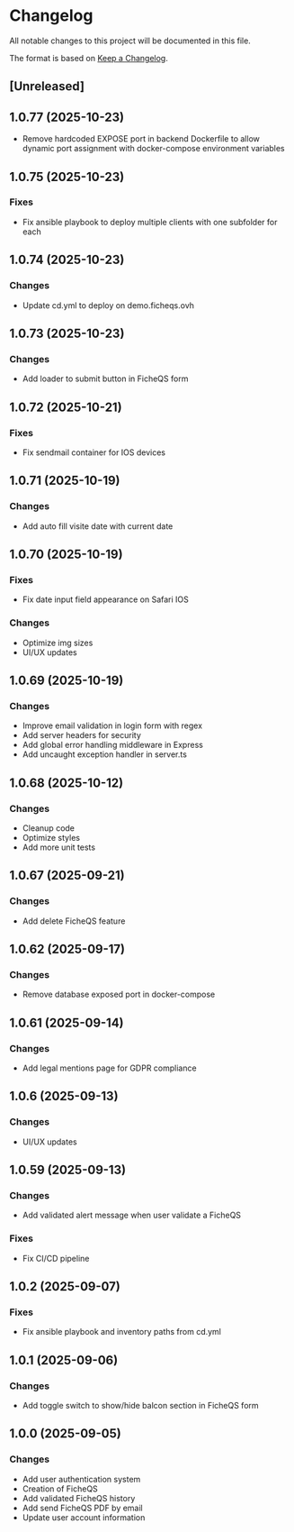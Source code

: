 # Changelog

All notable changes to this project will be documented in this file.

The format is based on [Keep a Changelog](https://keepachangelog.com/en/1.0.0/).

## [Unreleased]

## 1.0.77 (2025-10-23)

-   Remove hardcoded EXPOSE port in backend Dockerfile to allow dynamic port assignment with docker-compose environment variables

## 1.0.75 (2025-10-23)

### Fixes

-   Fix ansible playbook to deploy multiple clients with one subfolder for each

## 1.0.74 (2025-10-23)

### Changes

-   Update cd.yml to deploy on demo.ficheqs.ovh

## 1.0.73 (2025-10-23)

### Changes

-   Add loader to submit button in FicheQS form

## 1.0.72 (2025-10-21)

### Fixes

-   Fix sendmail container for IOS devices

## 1.0.71 (2025-10-19)

### Changes

-   Add auto fill visite date with current date

## 1.0.70 (2025-10-19)

### Fixes

-   Fix date input field appearance on Safari IOS

### Changes

-   Optimize img sizes
-   UI/UX updates

## 1.0.69 (2025-10-19)

### Changes

-   Improve email validation in login form with regex
-   Add server headers for security
-   Add global error handling middleware in Express
-   Add uncaught exception handler in server.ts

## 1.0.68 (2025-10-12)

### Changes

-   Cleanup code
-   Optimize styles
-   Add more unit tests

## 1.0.67 (2025-09-21)

### Changes

-   Add delete FicheQS feature

## 1.0.62 (2025-09-17)

### Changes

-   Remove database exposed port in docker-compose

## 1.0.61 (2025-09-14)

### Changes

-   Add legal mentions page for GDPR compliance

## 1.0.6 (2025-09-13)

### Changes

-   UI/UX updates

## 1.0.59 (2025-09-13)

### Changes

-   Add validated alert message when user validate a FicheQS

### Fixes

-   Fix CI/CD pipeline

## 1.0.2 (2025-09-07)

### Fixes

-   Fix ansible playbook and inventory paths from cd.yml

## 1.0.1 (2025-09-06)

### Changes

-   Add toggle switch to show/hide balcon section in FicheQS form

## 1.0.0 (2025-09-05)

### Changes

-   Add user authentication system
-   Creation of FicheQS
-   Add validated FicheQS history
-   Add send FicheQS PDF by email
-   Update user account information
